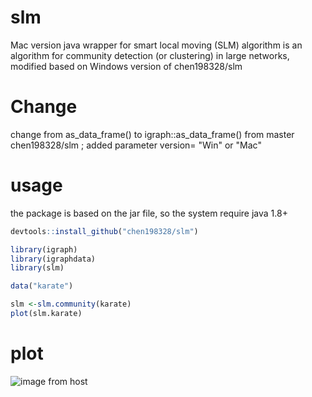 # slm
Mac version java wrapper for smart local moving (SLM) algorithm is an algorithm for community detection (or clustering) in large networks, modified based on Windows version of chen198328/slm


#  Change
change from as_data_frame() to igraph::as_data_frame() from master chen198328/slm ;
added parameter version= "Win" or "Mac"

# usage

the package is based on the jar file, so the system require java 1.8+ 

```r
devtools::install_github("chen198328/slm")

library(igraph)
library(igraphdata)
library(slm)

data("karate")

slm <-slm.community(karate)
plot(slm.karate)
```

# plot
![image from host](http://ludowaltman.nl/slm/network.png)
